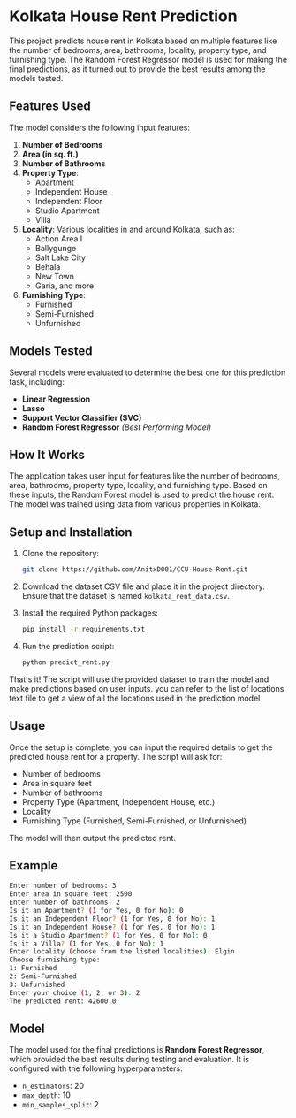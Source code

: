 # Kolkata House Rent Prediction

This project predicts house rent in Kolkata based on multiple features like the number of bedrooms, area, bathrooms, locality, property type, and furnishing type. The Random Forest Regressor model is used for making the final predictions, as it turned out to provide the best results among the models tested.

## Features Used

The model considers the following input features:

1. **Number of Bedrooms**
2. **Area (in sq. ft.)**
3. **Number of Bathrooms**
4. **Property Type**:
   - Apartment
   - Independent House
   - Independent Floor
   - Studio Apartment
   - Villa
5. **Locality**: Various localities in and around Kolkata, such as:
   - Action Area I
   - Ballygunge
   - Salt Lake City
   - Behala
   - New Town
   - Garia, and more
6. **Furnishing Type**: 
   - Furnished
   - Semi-Furnished
   - Unfurnished

## Models Tested
Several models were evaluated to determine the best one for this prediction task, including:
- **Linear Regression**
- **Lasso**
- **Support Vector Classifier (SVC)**
- **Random Forest Regressor** *(Best Performing Model)*

## How It Works
The application takes user input for features like the number of bedrooms, area, bathrooms, property type, locality, and furnishing type. Based on these inputs, the Random Forest model is used to predict the house rent. The model was trained using data from various properties in Kolkata.

## Setup and Installation

1. Clone the repository:
   ```bash
   git clone https://github.com/AnitxD001/CCU-House-Rent.git
   ```

2. Download the dataset CSV file and place it in the project directory. Ensure that the dataset is named `kolkata_rent_data.csv`.

3. Install the required Python packages:
   ```bash
   pip install -r requirements.txt
   ```

4. Run the prediction script:
   ```bash
   python predict_rent.py
   ```

That's it! The script will use the provided dataset to train the model and make predictions based on user inputs.
you can refer to the list of locations text file to get a view of all the locations used in the prediction model

## Usage
Once the setup is complete, you can input the required details to get the predicted house rent for a property. The script will ask for:
- Number of bedrooms
- Area in square feet
- Number of bathrooms
- Property Type (Apartment, Independent House, etc.)
- Locality
- Furnishing Type (Furnished, Semi-Furnished, or Unfurnished)

The model will then output the predicted rent.

## Example

```bash
Enter number of bedrooms: 3
Enter area in square feet: 2500
Enter number of bathrooms: 2
Is it an Apartment? (1 for Yes, 0 for No): 0
Is it an Independent Floor? (1 for Yes, 0 for No): 1
Is it an Independent House? (1 for Yes, 0 for No): 1
Is it a Studio Apartment? (1 for Yes, 0 for No): 0
Is it a Villa? (1 for Yes, 0 for No): 1
Enter locality (choose from the listed localities): Elgin
Choose furnishing type:
1: Furnished
2: Semi-Furnished
3: Unfurnished
Enter your choice (1, 2, or 3): 2
The predicted rent: 42600.0
```

## Model
The model used for the final predictions is **Random Forest Regressor**, which provided the best results during testing and evaluation. It is configured with the following hyperparameters:
- `n_estimators`: 20
- `max_depth`: 10
- `min_samples_split`: 2
